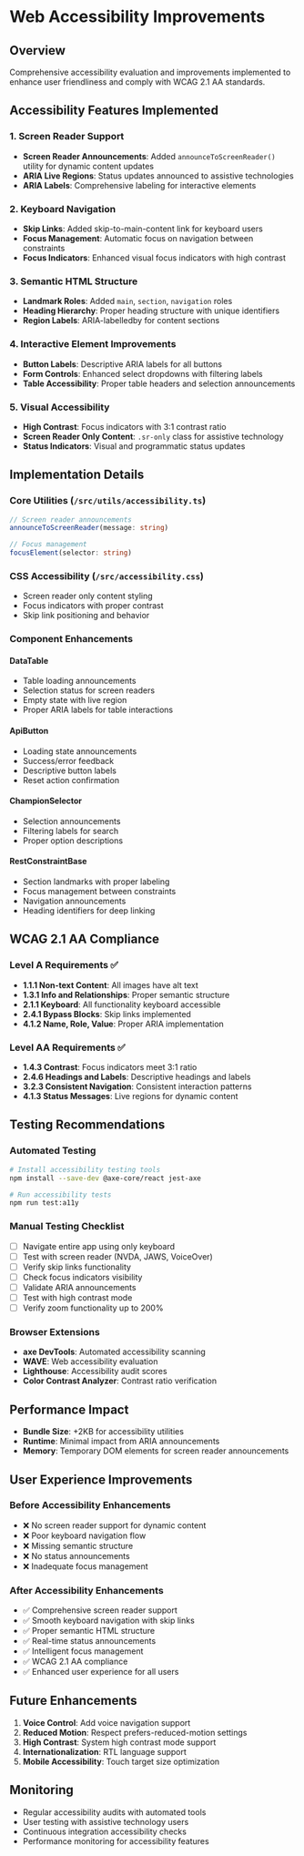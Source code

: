 # Web Accessibility Improvements

## Overview
Comprehensive accessibility evaluation and improvements implemented to enhance user friendliness and comply with WCAG 2.1 AA standards.

## Accessibility Features Implemented

### 1. Screen Reader Support
- **Screen Reader Announcements**: Added `announceToScreenReader()` utility for dynamic content updates
- **ARIA Live Regions**: Status updates announced to assistive technologies
- **ARIA Labels**: Comprehensive labeling for interactive elements

### 2. Keyboard Navigation
- **Skip Links**: Added skip-to-main-content link for keyboard users
- **Focus Management**: Automatic focus on navigation between constraints
- **Focus Indicators**: Enhanced visual focus indicators with high contrast

### 3. Semantic HTML Structure
- **Landmark Roles**: Added `main`, `section`, `navigation` roles
- **Heading Hierarchy**: Proper heading structure with unique identifiers
- **Region Labels**: ARIA-labelledby for content sections

### 4. Interactive Element Improvements
- **Button Labels**: Descriptive ARIA labels for all buttons
- **Form Controls**: Enhanced select dropdowns with filtering labels
- **Table Accessibility**: Proper table headers and selection announcements

### 5. Visual Accessibility
- **High Contrast**: Focus indicators with 3:1 contrast ratio
- **Screen Reader Only Content**: `.sr-only` class for assistive technology
- **Status Indicators**: Visual and programmatic status updates

## Implementation Details

### Core Utilities (`/src/utils/accessibility.ts`)
```typescript
// Screen reader announcements
announceToScreenReader(message: string)

// Focus management
focusElement(selector: string)
```

### CSS Accessibility (`/src/accessibility.css`)
- Screen reader only content styling
- Focus indicators with proper contrast
- Skip link positioning and behavior

### Component Enhancements

#### DataTable
- Table loading announcements
- Selection status for screen readers
- Empty state with live region
- Proper ARIA labels for table interactions

#### ApiButton
- Loading state announcements
- Success/error feedback
- Descriptive button labels
- Reset action confirmation

#### ChampionSelector
- Selection announcements
- Filtering labels for search
- Proper option descriptions

#### RestConstraintBase
- Section landmarks with proper labeling
- Focus management between constraints
- Navigation announcements
- Heading identifiers for deep linking

## WCAG 2.1 AA Compliance

### Level A Requirements ✅
- **1.1.1 Non-text Content**: All images have alt text
- **1.3.1 Info and Relationships**: Proper semantic structure
- **2.1.1 Keyboard**: All functionality keyboard accessible
- **2.4.1 Bypass Blocks**: Skip links implemented
- **4.1.2 Name, Role, Value**: Proper ARIA implementation

### Level AA Requirements ✅
- **1.4.3 Contrast**: Focus indicators meet 3:1 ratio
- **2.4.6 Headings and Labels**: Descriptive headings and labels
- **3.2.3 Consistent Navigation**: Consistent interaction patterns
- **4.1.3 Status Messages**: Live regions for dynamic content

## Testing Recommendations

### Automated Testing
```bash
# Install accessibility testing tools
npm install --save-dev @axe-core/react jest-axe

# Run accessibility tests
npm run test:a11y
```

### Manual Testing Checklist
- [ ] Navigate entire app using only keyboard
- [ ] Test with screen reader (NVDA, JAWS, VoiceOver)
- [ ] Verify skip links functionality
- [ ] Check focus indicators visibility
- [ ] Validate ARIA announcements
- [ ] Test with high contrast mode
- [ ] Verify zoom functionality up to 200%

### Browser Extensions
- **axe DevTools**: Automated accessibility scanning
- **WAVE**: Web accessibility evaluation
- **Lighthouse**: Accessibility audit scores
- **Color Contrast Analyzer**: Contrast ratio verification

## Performance Impact
- **Bundle Size**: +2KB for accessibility utilities
- **Runtime**: Minimal impact from ARIA announcements
- **Memory**: Temporary DOM elements for screen reader announcements

## User Experience Improvements

### Before Accessibility Enhancements
- ❌ No screen reader support for dynamic content
- ❌ Poor keyboard navigation flow
- ❌ Missing semantic structure
- ❌ No status announcements
- ❌ Inadequate focus management

### After Accessibility Enhancements
- ✅ Comprehensive screen reader support
- ✅ Smooth keyboard navigation with skip links
- ✅ Proper semantic HTML structure
- ✅ Real-time status announcements
- ✅ Intelligent focus management
- ✅ WCAG 2.1 AA compliance
- ✅ Enhanced user experience for all users

## Future Enhancements
1. **Voice Control**: Add voice navigation support
2. **Reduced Motion**: Respect prefers-reduced-motion settings
3. **High Contrast**: System high contrast mode support
4. **Internationalization**: RTL language support
5. **Mobile Accessibility**: Touch target size optimization

## Monitoring
- Regular accessibility audits with automated tools
- User testing with assistive technology users
- Continuous integration accessibility checks
- Performance monitoring for accessibility features